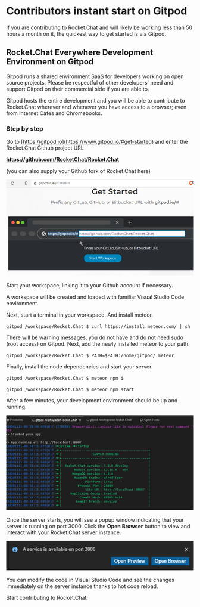 # Contributors instant start on Gitpod

If you are contributing to Rocket.Chat and will likely be working less than 50 hours a month on it, the quickest way to get started is via Gitpod.

## Rocket.Chat Everywhere Development Environment on Gitpod

Gitpod runs a shared environment SaaS for developers working on open source projects.  Please be respectful of other developers' need and support Gitpod on their commercial side if you are able to.  
  
Gitpod hosts the entire development and you will be able to contribute to Rocket.Chat wherever and whenever you have access to a browser;  even from Internet Cafes and Chromebooks.

### Step by step

Go to [https://gitpod.io](https://www.gitpod.io/#get-started)  and enter the Rocket.Chat Github project URL   
  
**https://github.com/RocketChat/Rocket.Chat**  
  
\(you can also supply your Github fork of Rocket.Chat here\) 

![](../../.gitbook/assets/gitpodstart.png)

Start your workspace, linking it to your Github account if necessary.  
  
A workspace will be created and loaded with familiar  Visual Studio Code environment.  
  
Next, start a terminal in your workspace.  And install meteor.

```text
gitpod /workspace/Rocket.Chat $ curl https://install.meteor.com/ | sh
```

There will be warning messages,  you do not have and do not need sudo \(root access\) on Gitpod.    Next, add the newly installed meteor to your path.

```text
gitpod /workspace/Rocket.Chat $ PATH=$PATH:/home/gitpod/.meteor
```

Finally,  install the node dependencies and start your server.

```text
gitpod /workspace/Rocket.Chat $ meteor npm i
```

```text
gitpod /workspace/Rocket.Chat $ meteor npm start
```

After a few minutes, your development environment should be up and running.

![](../../.gitbook/assets/gitpodrunning.png)

Once the server starts, you will see a popup window indicating that your server is running on port 3000.  Click the **Open Browser** button to view and interact with your Rocket.Chat server instance.  


![](../../.gitbook/assets/gitpodfinal.png)

You can modify the code in Visual Studio Code and see the changes immediately on the server instance thanks to hot code reload.  
  
Start contributing to Rocket.Chat!

